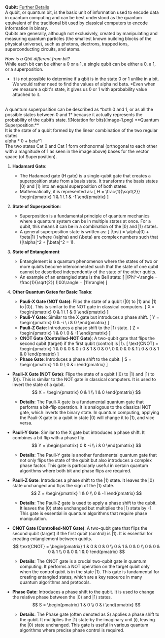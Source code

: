 **Qubit:** [Further Details](https://www.ibm.com/topics/qubit) <br>
A qubit, or quantum bit, is the basic unit of information used to encode data in quantum computing and can be best understood as the quantum equivalent of the traditional bit used by classical computers to encode information in binary.
<br>Qubits are generally, although not exclusively, created by manipulating and measuring quantum particles (the smallest known building blocks of the physical universe), such as photons, electrons, trapped ions, superconducting circuits, and atoms. 

*How is a Qbit different from bit?*<br>
While each bit can be either a 0 or a 1, a single qubit can be either a 0, a 1, or a superposition.<br>
* It is not possible to determine if a qbit is in the state 0 or 1 unlike in a bit. We would rather need to find the values of alpha nd beta.
*Even when we measure a qbit's state, it gives us 0 or 1 with  aprobability value attached to it.

<br>
A quantum superposition can be described as *both 0 and 1, or as all the possible states between 0 and 1* because it actually represents the probability of the qubit’s state. 
![Notation for bits](image-1.png)
**Quantum Superposition:** <br>
It is the state of a qubit formed by the linear combination of the two regular states<br>
alpha * 0 + beta*1 <br>
The two states Cat 0 and Cat 1 form orthonormal (orthogonal to each other with a magnitude of 1 as seen in the image above) bases for the vector space (of Superposition).

1. **Hadamard Gate**:
   - The Hadamard gate (H gate) is a single-qubit gate that creates a superposition state from a basis state. It transforms the basis states |0⟩ and |1⟩ into an equal superposition of both states.
   - Mathematically, it is represented as:
     \[
     H = \frac{1}{\sqrt{2}} \begin{pmatrix}
     1 & 1 \\
     1 & -1
     \end{pmatrix}
     \]

2. **State of Superposition**:
   - Superposition is a fundamental principle of quantum mechanics where a quantum system can be in multiple states at once. For a qubit, this means it can be in a combination of the |0⟩ and |1⟩ states.
   - A general superposition state is written as:
     \[
     |\psi⟩ = \alpha|0⟩ + \beta|1⟩
     \]
     where \(\alpha\) and \(\beta\) are complex numbers such that \(|\alpha|^2 + |\beta|^2 = 1\).

3. **State of Entanglement**:
   - Entanglement is a quantum phenomenon where the states of two or more qubits become interconnected such that the state of one qubit cannot be described independently of the state of the other qubits.
   - An example of an entangled state is the Bell state:
     \[
     |\Phi^+\rangle = \frac{1}{\sqrt{2}} (|00\rangle + |11\rangle)
     \]

4. **Other Quantum Gates for Basic Tasks**:
   - **Pauli-X Gate (NOT Gate)**: Flips the state of a qubit (|0⟩ to |1⟩ and |1⟩ to |0⟩).
   This is similar to the NOT gate in classical computers.
     \[
     X = \begin{pmatrix}
     0 & 1 \\
     1 & 0
     \end{pmatrix}
     \]
   - **Pauli-Y Gate**: Similar to the X gate but introduces a phase shift.
     \[
     Y = \begin{pmatrix}
     0 & -i \\
     i & 0
     \end{pmatrix}
     \]
   - **Pauli-Z Gate**: Introduces a phase shift to the |1⟩ state.
     \[
     Z = \begin{pmatrix}
     1 & 0 \\
     0 & -1
     \end{pmatrix}
     \]
   - **CNOT Gate (Controlled-NOT Gate)**: A two-qubit gate that flips the second qubit (target) if the first qubit (control) is |1⟩.
     \[
     \text{CNOT} = \begin{pmatrix}
     1 & 0 & 0 & 0 \\
     0 & 1 & 0 & 0 \\
     0 & 0 & 0 & 1 \\
     0 & 0 & 1 & 0
     \end{pmatrix}
     \]
   - **Phase Gate**: Introduces a phase shift to the qubit.
     \[
     S = \begin{pmatrix}
     1 & 0 \\
     0 & i
     \end{pmatrix}
     \]
- **Pauli-X Gate (NOT Gate)**: Flips the state of a qubit (|0⟩ to |1⟩ and |1⟩ to |0⟩). This is similar to the NOT gate in classical computers. It is used to invert the state of a qubit.
  $$
  X = \begin{pmatrix}
  0 & 1 \\
  1 & 0
  \end{pmatrix}
  $$
  - **Details**: The Pauli-X gate is a fundamental quantum gate that performs a bit-flip operation. It is analogous to the classical NOT gate, which inverts the binary state. In quantum computing, applying the Pauli-X gate to a qubit in state |0⟩ will change it to |1⟩, and vice versa.

- **Pauli-Y Gate**: Similar to the X gate but introduces a phase shift. It combines a bit flip with a phase flip.
  $$
  Y = \begin{pmatrix}
  0 & -i \\
  i & 0
  \end{pmatrix}
  $$
  - **Details**: The Pauli-Y gate is another fundamental quantum gate that not only flips the state of the qubit but also introduces a complex phase factor. This gate is particularly useful in certain quantum algorithms where both bit and phase flips are required.

- **Pauli-Z Gate**: Introduces a phase shift to the |1⟩ state. It leaves the |0⟩ state unchanged and flips the sign of the |1⟩ state.
  $$
  Z = \begin{pmatrix}
  1 & 0 \\
  0 & -1
  \end{pmatrix}
  $$
  - **Details**: The Pauli-Z gate is used to apply a phase shift to the qubit. It leaves the |0⟩ state unchanged but multiplies the |1⟩ state by -1. This gate is essential in quantum algorithms that require phase manipulation.

- **CNOT Gate (Controlled-NOT Gate)**: A two-qubit gate that flips the second qubit (target) if the first qubit (control) is |1⟩. It is essential for creating entanglement between qubits.
  $$
  \text{CNOT} = \begin{pmatrix}
  1 & 0 & 0 & 0 \\
  0 & 1 & 0 & 0 \\
  0 & 0 & 0 & 1 \\
  0 & 0 & 1 & 0
  \end{pmatrix}
  $$
  - **Details**: The CNOT gate is a crucial two-qubit gate in quantum computing. It performs a NOT operation on the target qubit only when the control qubit is in the state |1⟩. This gate is fundamental for creating entangled states, which are a key resource in many quantum algorithms and protocols.

- **Phase Gate**: Introduces a phase shift to the qubit. It is used to change the relative phase between the |0⟩ and |1⟩ states.
  $$
  S = \begin{pmatrix}
  1 & 0 \\
  0 & i
  \end{pmatrix}
  $$
  - **Details**: The Phase gate (often denoted as S) applies a phase shift to the qubit. It multiplies the |1⟩ state by the imaginary unit \(i\), leaving the |0⟩ state unchanged. This gate is useful in various quantum algorithms where precise phase control is required.